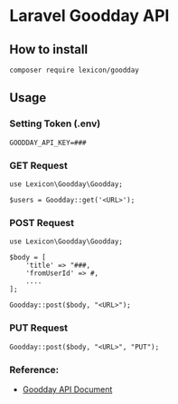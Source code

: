 # Laravel Goodday API 

## How to install
```
composer require lexicon/goodday
```

## Usage

### Setting Token (.env)
```
GOODDAY_API_KEY=###
```

### GET Request
```
use Lexicon\Goodday\Goodday;

$users = Goodday::get('<URL>');

```

### POST Request
```
use Lexicon\Goodday\Goodday;

$body = [
    'title' => "###,
    'fromUserId' => #,
    ....
];

Goodday::post($body, "<URL>");
```
### PUT Request

```
Goodday::post($body, "<URL>", "PUT");
```
### Reference:
 - <a target="_blank" href="https://www.goodday.work/developers/api-v2">Goodday API Document</a>
